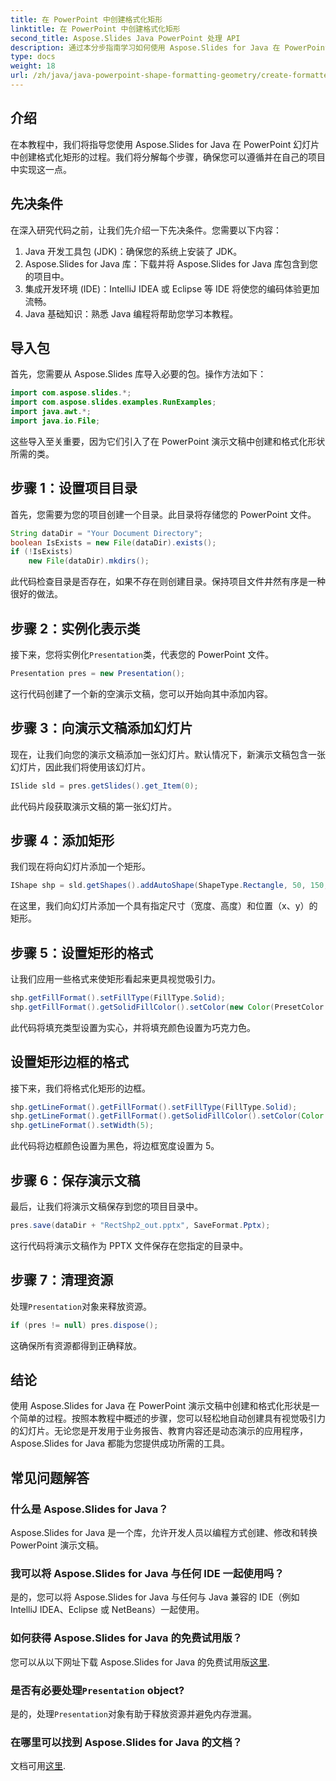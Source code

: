 ```yaml
---
title: 在 PowerPoint 中创建格式化矩形
linktitle: 在 PowerPoint 中创建格式化矩形
second_title: Aspose.Slides Java PowerPoint 处理 API
description: 通过本分步指南学习如何使用 Aspose.Slides for Java 在 PowerPoint 中创建和格式化矩形。
type: docs
weight: 18
url: /zh/java/java-powerpoint-shape-formatting-geometry/create-formatted-rectangle-powerpoint/
---
```

## 介绍
在本教程中，我们将指导您使用 Aspose.Slides for Java 在 PowerPoint 幻灯片中创建格式化矩形的过程。我们将分解每个步骤，确保您可以遵循并在自己的项目中实现这一点。
## 先决条件
在深入研究代码之前，让我们先介绍一下先决条件。您需要以下内容：
1. Java 开发工具包 (JDK)：确保您的系统上安装了 JDK。
2. Aspose.Slides for Java 库：下载并将 Aspose.Slides for Java 库包含到您的项目中。
3. 集成开发环境 (IDE)：IntelliJ IDEA 或 Eclipse 等 IDE 将使您的编码体验更加流畅。
4. Java 基础知识：熟悉 Java 编程将帮助您学习本教程。
## 导入包
首先，您需要从 Aspose.Slides 库导入必要的包。操作方法如下：
```java
import com.aspose.slides.*;
import com.aspose.slides.examples.RunExamples;
import java.awt.*;
import java.io.File;
```
这些导入至关重要，因为它们引入了在 PowerPoint 演示文稿中创建和格式化形状所需的类。
## 步骤 1：设置项目目录
首先，您需要为您的项目创建一个目录。此目录将存储您的 PowerPoint 文件。
```java
String dataDir = "Your Document Directory";
boolean IsExists = new File(dataDir).exists();
if (!IsExists)
    new File(dataDir).mkdirs();
```
此代码检查目录是否存在，如果不存在则创建目录。保持项目文件井然有序是一种很好的做法。
## 步骤 2：实例化表示类
接下来，您将实例化`Presentation`类，代表您的 PowerPoint 文件。
```java
Presentation pres = new Presentation();
```
这行代码创建了一个新的空演示文稿，您可以开始向其中添加内容。
## 步骤 3：向演示文稿添加幻灯片
现在，让我们向您的演示文稿添加一张幻灯片。默认情况下，新演示文稿包含一张幻灯片，因此我们将使用该幻灯片。
```java
ISlide sld = pres.getSlides().get_Item(0);
```
此代码片段获取演示文稿的第一张幻灯片。
## 步骤 4：添加矩形
我们现在将向幻灯片添加一个矩形。
```java
IShape shp = sld.getShapes().addAutoShape(ShapeType.Rectangle, 50, 150, 150, 50);
```
在这里，我们向幻灯片添加一个具有指定尺寸（宽度、高度）和位置（x、y）的矩形。
## 步骤 5：设置矩形的格式
让我们应用一些格式来使矩形看起来更具视觉吸引力。
```java
shp.getFillFormat().setFillType(FillType.Solid);
shp.getFillFormat().getSolidFillColor().setColor(new Color(PresetColor.Chocolate));
```
此代码将填充类型设置为实心，并将填充颜色设置为巧克力色。
## 设置矩形边框的格式
接下来，我们将格式化矩形的边框。
```java
shp.getLineFormat().getFillFormat().setFillType(FillType.Solid);
shp.getLineFormat().getFillFormat().getSolidFillColor().setColor(Color.BLACK);
shp.getLineFormat().setWidth(5);
```
此代码将边框颜色设置为黑色，将边框宽度设置为 5。
## 步骤 6：保存演示文稿
最后，让我们将演示文稿保存到您的项目目录中。
```java
pres.save(dataDir + "RectShp2_out.pptx", SaveFormat.Pptx);
```
这行代码将演示文稿作为 PPTX 文件保存在您指定的目录中。
## 步骤 7：清理资源
处理`Presentation`对象来释放资源。
```java
if (pres != null) pres.dispose();
```
这确保所有资源都得到正确释放。
## 结论
使用 Aspose.Slides for Java 在 PowerPoint 演示文稿中创建和格式化形状是一个简单的过程。按照本教程中概述的步骤，您可以轻松地自动创建具有视觉吸引力的幻灯片。无论您是开发用于业务报告、教育内容还是动态演示的应用程序，Aspose.Slides for Java 都能为您提供成功所需的工具。
## 常见问题解答
### 什么是 Aspose.Slides for Java？
Aspose.Slides for Java 是一个库，允许开发人员以编程方式创建、修改和转换 PowerPoint 演示文稿。
### 我可以将 Aspose.Slides for Java 与任何 IDE 一起使用吗？
是的，您可以将 Aspose.Slides for Java 与任何与 Java 兼容的 IDE（例如 IntelliJ IDEA、Eclipse 或 NetBeans）一起使用。
### 如何获得 Aspose.Slides for Java 的免费试用版？
您可以从以下网址下载 Aspose.Slides for Java 的免费试用版[这里](https://releases.aspose.com/).
### 是否有必要处理`Presentation` object?
是的，处理`Presentation`对象有助于释放资源并避免内存泄漏。
### 在哪里可以找到 Aspose.Slides for Java 的文档？
文档可用[这里](https://reference.aspose.com/slides/java/).